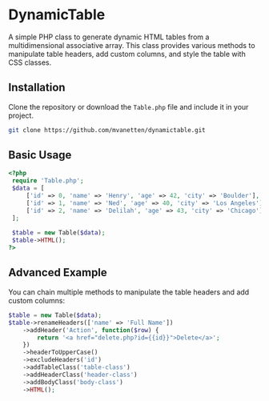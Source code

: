 # DynamicTable
A simple PHP class to generate dynamic HTML tables from a multidimensional associative array. This class provides various methods to manipulate table headers, add custom columns, and style the table with CSS classes.

## Installation

Clone the repository or download the `Table.php` file and include it in your project.

```bash
git clone https://github.com/mvanetten/dynamictable.git
```
## Basic Usage
```php
<?php
 require 'Table.php';
 $data = [
     ['id' => 0, 'name' => 'Henry', 'age' => 42, 'city' => 'Boulder'],
     ['id' => 1, 'name' => 'Ned', 'age' => 40, 'city' => 'Los Angeles'],
     ['id' => 2, 'name' => 'Delilah', 'age' => 43, 'city' => 'Chicago'],
 ];
 
 $table = new Table($data);
 $table->HTML();
?>
```

## Advanced Example
You can chain multiple methods to manipulate the table headers and add custom columns:

```php
$table = new Table($data);
$table->renameHeaders(['name' => 'Full Name'])
    ->addHeader('Action', function($row) {
        return '<a href="delete.php?id={{id}}">Delete</a>';
    })
    ->headerToUpperCase()
    ->excludeHeaders('id')
    ->addTableClass('table-class')
    ->addHeaderClass('header-class')
    ->addBodyClass('body-class')
    ->HTML();
```

